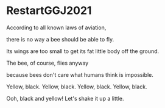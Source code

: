 # RestartGGJ2021


According to all known laws
of aviation,
 
 
there is no way a bee
should be able to fly.
 
 
Its wings are too small to get
its fat little body off the ground.
 
 
The bee, of course, flies anyway
 
 
because bees don't care
what humans think is impossible.
 
 
Yellow, black. Yellow, black.
Yellow, black. Yellow, black.
 
 
Ooh, black and yellow!
Let's shake it up a little.
